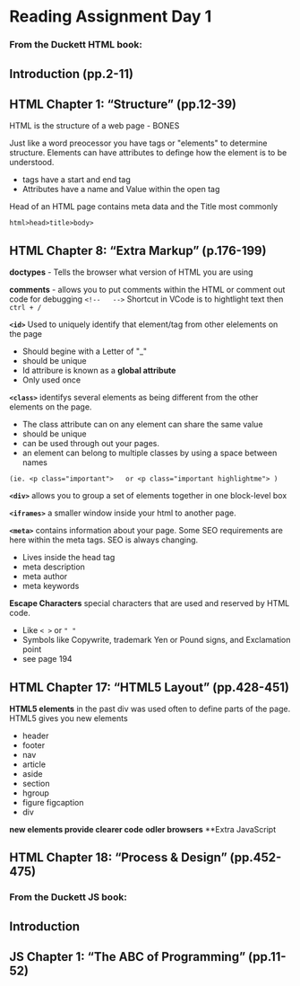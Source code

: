 # Reading Assignment Day 1



### From the Duckett HTML book:

## Introduction (pp.2-11)

## HTML Chapter 1: “Structure” (pp.12-39)

HTML is the structure of a web page - BONES

Just like a word preocessor you have tags or "elements" to determine structure.
Elements can have attributes to definge how the element is to be understood.
- tags have a start and end tag
- Attributes have a name and Value within the open tag

Head of an HTML page contains meta data and the Title most commonly

`html>head>title>body>` 


## HTML Chapter 8: “Extra Markup” (p.176-199)

**doctypes** - Tells the browser what version of HTML you are using


**comments** - allows you to put comments within the HTML or comment out code for debugging `<!--   -->` Shortcut in VCode is to hightlight text then `ctrl + /`

**`<id>`** Used to uniquely identify that element/tag from other elelements on the page
- Should begine with a Letter of "_"
- should be unique
- Id attribure is known as a **global attribute**
- Only used once

**`<class>`** identifys several elements as being different from the other elements on the page.
- The class attribute can on any element can share the same value
- should be unique
- can be used through out your pages.
- an element can belong to multiple classes by using a space between names 

`(ie. <p class="important">   or <p class="important highlightme"> )`


**`<div>`** allows you to group a set of elements together in one block-level box

**`<iframes>`** a smaller window inside your html to another page.

**`<meta>`** contains information about your page. Some SEO requirements are here within the meta tags. SEO is always changing.
- Lives inside the head tag
- meta description
- meta author
- meta keywords

**Escape Characters** special characters that are used and reserved by HTML code.
- Like `< >` or ` " " `
- Symbols like Copywrite, trademark Yen or Pound signs, and Exclamation point
- see page 194



## HTML Chapter 17: “HTML5 Layout” (pp.428-451)

**HTML5 elements** in the past div was used often to define parts of the page. HTML5 gives you new elements
- header
- footer
- nav
- article
- aside
- section
- hgroup
- figure figcaption
- div

**new elements provide clearer code**
**odler browsers**
**Extra JavaScript



## HTML Chapter 18: “Process & Design” (pp.452-475)



### From the Duckett JS book:

## Introduction

## JS Chapter 1: “The ABC of Programming” (pp.11-52)
